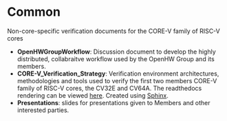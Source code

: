 # Common 
Non-core-specific verification documents for the CORE-V family of RISC-V cores
* **OpenHWGroupWorkflow**: Discussion document to develop the highly distributed, collabraitve workflow used by the OpenHW Group and its members.
* **CORE-V\_Verification\_Strategy**: Verification environment architectures, methodologies and tools used to verify the first two members CORE-V family of RISC-V cores, the CV32E and CV64A.  The readthedocs rendering can be viewed [here](https://core-v-verif-docs.readthedocs.io/en/latest).  Created using [Sphinx](https://docs.readthedocs.io/en/stable/intro/getting-started-with-sphinx.html).
* **Presentations**: slides for presentations given to Members and other interested parties.
